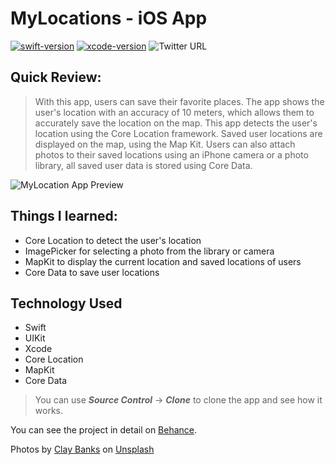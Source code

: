 # MyLocations - iOS App

[![swift-version](https://img.shields.io/badge/swift-5-orange.svg?style=for-the-badge&logo=swift)](https://github.com/apple/swift) 
[![xcode-version](https://img.shields.io/badge/xcode-12-blue?style=for-the-badge&logo=xcode)](https://developer.apple.com/xcode/)
![Twitter URL](https://img.shields.io/twitter/url?color=blue&label=%40decentcxde&logo=twitter&style=for-the-badge&url=https%3A%2F%2Ftwitter.com%2Fdecentcxde)

## Quick Review:

> With this app, users can save their favorite places. The app shows the user's location with an accuracy of 10 meters, which allows them to accurately save 
the location on the map. This app detects the user's location using the Core Location framework. Saved user locations are displayed on the map, using the Map Kit. 
Users can also attach photos to their saved locations using an iPhone camera or a photo library, all saved user data is stored using Core Data.

<img src="https://mir-s3-cdn-cf.behance.net/project_modules/fs/8a8d49121422047.60c5ca5f3bf86.png" alt="MyLocation App Preview">

## Things I learned:

- Core Location to detect the user's location
- ImagePicker for selecting a photo from the library or camera
- MapKit to display the current location and saved locations of users
- Core Data to save user locations

## Technology Used

- Swift
- UIKit
- Xcode
- Core Location
- MapKit
- Core Data

> You can use **_Source Control_** -> **_Clone_** to clone the app and see how it works.

You can see the project in detail on [Behance](https://www.behance.net/gallery/121436721/MyLocation).

Photos by [Clay Banks](https://unsplash.com/@claybanks) on [Unsplash](https://unsplash.com/@claybanks)
